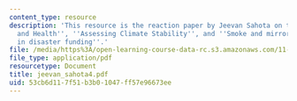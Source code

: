 ```yaml
---
content_type: resource
description: 'This resource is the reaction paper by Jeevan Sahota on the topics ''Climate
  and Health'', ''Assessing Climate Stability'', and ''Smoke and mirrors: deficiencies
  in disaster funding''.'
file: /media/https%3A/open-learning-course-data-rc.s3.amazonaws.com/11-941-disaster-vulnerability-and-resilience-spring-2005/53cb6d117f51b3b01047ff57e96673ee_jeevan_sahota4.pdf
file_type: application/pdf
resourcetype: Document
title: jeevan_sahota4.pdf
uid: 53cb6d11-7f51-b3b0-1047-ff57e96673ee
---
```

